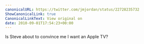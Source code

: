```yaml
---
canonicalURL: https://twitter.com/jmjordan/status/22728235732
ShowCanonicalLink: true
CanonicalLinkText: View original on
date: 2010-09-01T17:54:23+00:00
---
```

Is Steve about to convince me I want an Apple TV?